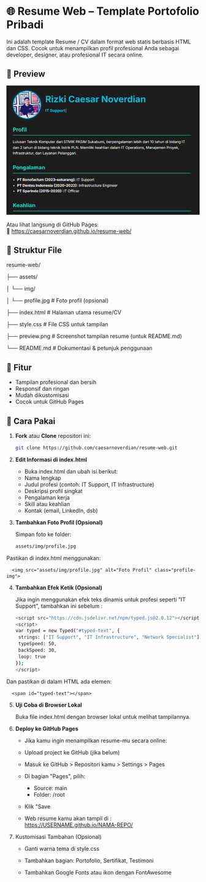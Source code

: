 # 🌐 Resume Web – Template Portofolio Pribadi

Ini adalah template Resume / CV dalam format web statis berbasis HTML dan CSS. Cocok untuk menampilkan profil profesional Anda sebagai developer, designer, atau profesional IT secara online.

## 📸 Preview
![Resume Web Preview](./resumeweb.PNG)

Atau lihat langsung di GitHub Pages:  
🔗 https://caesarnoverdian.github.io/resume-web/

## 📁 Struktur File
resume-web/

├── assets/

│     └── img/

│        └── profile.jpg           # Foto profil (opsional)

├── index.html                    # Halaman utama resume/CV

├── style.css                     # File CSS untuk tampilan

├── preview.png                   # Screenshot tampilan resume (untuk README.md)

└── README.md                     # Dokumentasi & petunjuk penggunaan



## 📄 Fitur

- Tampilan profesional dan bersih
- Responsif dan ringan
- Mudah dikustomisasi
- Cocok untuk GitHub Pages

## 🚀 Cara Pakai

1. **Fork** atau **Clone** repositori ini:
   ```bash
   git clone https://github.com/caesarnoverdian/resume-web.git

2. **Edit Informasi di index.html**
   - Buka index.html dan ubah isi berikut:
   - Nama lengkap
   - Judul profesi (contoh: IT Support, IT Infrastructure)
   - Deskripsi profil singkat
   - Pengalaman kerja
   - Skill atau keahlian
   - Kontak (email, LinkedIn, dsb)

3. **Tambahkan Foto Profil (Opsional)**
   
   Simpan foto ke folder:
   ```bash
   assets/img/profile.jpg

Pastikan di index.html menggunakan:

      <img src="assets/img/profile.jpg" alt="Foto Profil" class="profile-img">

4. **Tambahkan Efek Ketik (Opsional)**
   
   Jika ingin menggunakan efek teks dinamis untuk profesi seperti "IT Support", tambahkan ini sebelum _</body>_ :

      ```bash
      <script src="https://cdn.jsdelivr.net/npm/typed.js@2.0.12"></script>
      <script>
      var typed = new Typed("#typed-text", {
       strings: ["IT Support", "IT Infrastructure", "Network Specialist"],
       typeSpeed: 50,
       backSpeed: 30,
       loop: true
      });
      </script>

Dan pastikan di dalam HTML ada elemen:
      
      <span id="typed-text"></span>

 5. **Uji Coba di Browser Lokal**
    
    Buka file index.html dengan browser lokal untuk melihat tampilannya.

6. **Deploy ke GitHub Pages**

   - Jika kamu ingin menampilkan resume-mu secara online:

   - Upload project ke GitHub (jika belum)

   - Masuk ke GitHub > Repositori kamu > Settings > Pages

   - Di bagian "Pages", pilih:
        - Source: main
        - Folder: /root

   - Klik "Save
  
   - Web resume kamu akan tampil di :
     https://USERNAME.github.io/NAMA-REPO/

7. Kustomisasi Tambahan (Opsional)
   
   - Ganti warna tema di style.css

   - Tambahkan bagian: Portofolio, Sertifikat, Testimoni

   - Tambahkan Google Fonts atau ikon dengan FontAwesome
   

    



